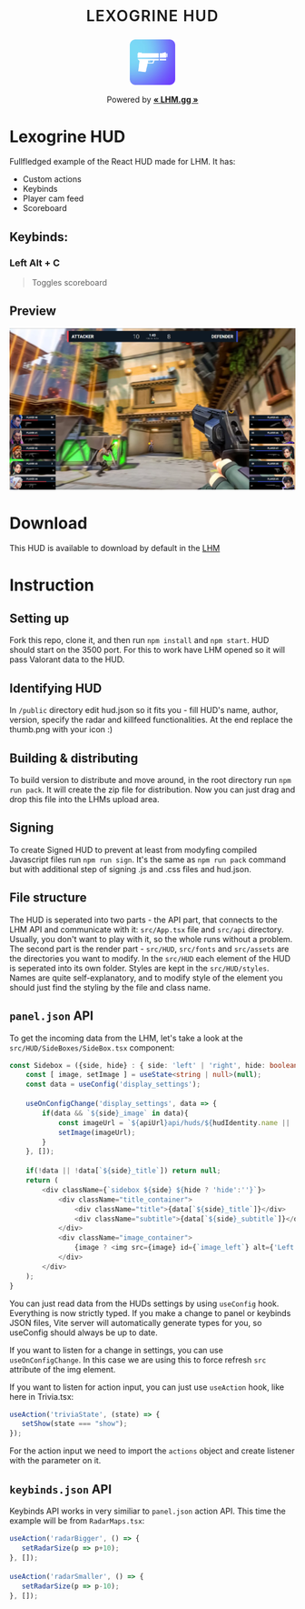 
<p align="center">
	<p align="center" style="font-weight:600; letter-spacing:1pt; font-size:20pt;">LEXOGRINE HUD</p>
	<p align="center"><img src="icon.png" alt="Logo" width="80" height="80"></p>
	<p align="center" style="font-weight:400;">Powered by <a href='https://github.com/lexogrine/hud-manager'><strong>« LHM.gg »</strong></a></p>
</p>

# Lexogrine HUD

  

Fullfledged example of the React HUD made for LHM. It has:

- Custom actions
- Keybinds
- Player cam feed
- Scoreboard

## Keybinds:
### **Left Alt + C**
>Toggles scoreboard


## Preview

![Preview of HUDs panel in action](preview.png)

# Download

This HUD is available to download by default in the [LHM](https://lhm.gg)

# Instruction
## Setting up
Fork this repo, clone it, and then run `npm install` and `npm start`. HUD should start on the 3500 port. For this to work have LHM opened so it will pass Valorant data to the HUD.

## Identifying HUD
In `/public` directory edit hud.json so it fits you - fill HUD's name, author, version, specify the radar and killfeed functionalities. At the end replace the thumb.png with your icon :)

## Building & distributing
To build version to distribute and move around, in the root directory run `npm run pack`. It will create the zip file for distribution. Now you can just drag and drop this file into the LHMs upload area.

## Signing

To create Signed HUD to prevent at least from modyfing compiled Javascript files run `npm run sign`. It's the same as `npm run pack` command but with additional step of signing .js and .css files and hud.json.

  
 ## File structure
 The HUD is seperated into two parts - the API part, that connects to the LHM API and communicate with it: `src/App.tsx` file and `src/api` directory. Usually, you don't want to play with it, so the whole runs without a problem.
 The second part is the render part - `src/HUD`, `src/fonts` and `src/assets` are the directories you want to modify. In the `src/HUD` each element of the HUD is seperated into its own folder. Styles are kept in the `src/HUD/styles`. Names are quite self-explanatory, and to modify style of the element you should just find  the styling by the file and class name.


## `panel.json` API
To get the incoming data from the LHM, let's take a look at the `src/HUD/SideBoxes/SideBox.tsx` component:
```typescript
const Sidebox = ({side, hide} : { side: 'left' | 'right', hide: boolean}) => {
    const [ image, setImage ] = useState<string | null>(null);
    const data = useConfig('display_settings');

    useOnConfigChange('display_settings', data => {
        if(data && `${side}_image` in data){
            const imageUrl = `${apiUrl}api/huds/${hudIdentity.name || 'dev'}/display_settings/${side}_image?isDev=${hudIdentity.isDev}&cache=${(new Date()).getTime()}`;
            setImage(imageUrl);
        }
    }, []);

    if(!data || !data[`${side}_title`]) return null;
    return (
        <div className={`sidebox ${side} ${hide ? 'hide':''}`}>
            <div className="title_container">
                <div className="title">{data[`${side}_title`]}</div>
                <div className="subtitle">{data[`${side}_subtitle`]}</div>
            </div>
            <div className="image_container">
                {image ? <img src={image} id={`image_left`} alt={'Left'}/>:null}
            </div>
        </div>
    );
}
```

You can just read data from the HUDs settings by using `useConfig` hook. Everything is now strictly typed. If you make a change to panel or keybinds JSON files, Vite server will automatically generate types for you, so useConfig should always be up to date.

If you want to listen for a change in settings, you can use `useOnConfigChange`. In this case we are using this to force refresh `src` attribute of the img element.

If you want to listen for action input, you can just use `useAction` hook, like here in Trivia.tsx:
```typescript
useAction('triviaState', (state) => {
   setShow(state === "show");
});
```
For the action input we need to import the `actions` object and create listener with the parameter on it.
## `keybinds.json` API
Keybinds API works in very similiar to `panel.json` action API. This time the example will be from `RadarMaps.tsx`:
```typescript
useAction('radarBigger', () => {
   setRadarSize(p => p+10);
}, []);

useAction('radarSmaller', () => {
   setRadarSize(p => p-10);
}, []);
```


